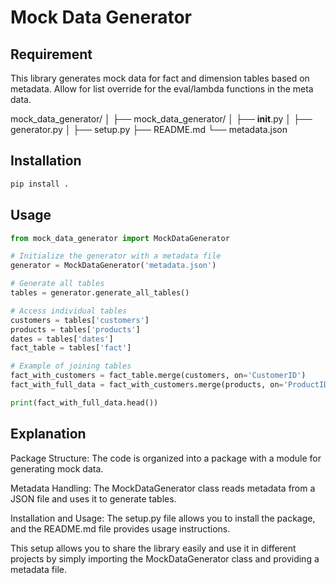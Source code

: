 # Mock Data Generator

## Requirement

This library generates mock data for fact and dimension tables based on metadata. Allow for list override for the eval/lambda functions in the meta data.

mock_data_generator/
│
├── mock_data_generator/
│   ├── __init__.py
│   ├── generator.py
│
├── setup.py
├── README.md
└── metadata.json

## Installation

```bash
pip install .

```

## Usage

```python
from mock_data_generator import MockDataGenerator

# Initialize the generator with a metadata file
generator = MockDataGenerator('metadata.json')

# Generate all tables
tables = generator.generate_all_tables()

# Access individual tables
customers = tables['customers']
products = tables['products']
dates = tables['dates']
fact_table = tables['fact']

# Example of joining tables
fact_with_customers = fact_table.merge(customers, on='CustomerID')
fact_with_full_data = fact_with_customers.merge(products, on='ProductID').merge(dates, on='DateKey')

print(fact_with_full_data.head())
```

## Explanation
Package Structure: The code is organized into a package with a module for generating mock data.

Metadata Handling: The MockDataGenerator class reads metadata from a JSON file and uses it to generate tables.

Installation and Usage: The setup.py file allows you to install the package, and the README.md file provides usage instructions.

This setup allows you to share the library easily and use it in different projects by simply importing the MockDataGenerator class and providing a metadata file.
